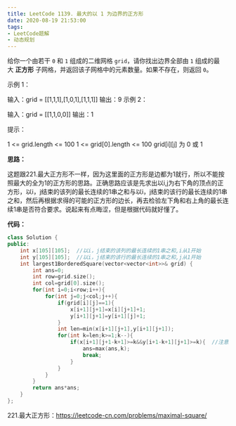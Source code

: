 ```yaml
---
title: LeetCode 1139. 最大的以 1 为边界的正方形
date: 2020-08-19 21:53:00
tags:
- LeetCode题解
- 动态规划
---
```


给你一个由若干 `0` 和 `1` 组成的二维网格 `grid`，请你找出边界全部由 `1` 组成的最大 **正方形** 子网格，并返回该子网格中的元素数量。如果不存在，则返回 `0`。 

<!-- more -->

示例 1：

输入：grid = [[1,1,1],[1,0,1],[1,1,1]]
输出：9
示例 2：

输入：grid = [[1,1,0,0]]
输出：1


提示：

1 <= grid.length <= 100
1 <= grid[0].length <= 100
grid\[i][j] 为 0 或 1



**思路：**

这题跟221.最大正方形不一样，因为这里面的正方形是边都为1就行，所以不能按照最大的全为1的正方形的思路。正确思路应该是先求出以i,j为右下角的顶点的正方形，以i，j结束的该列的最长连续的1串之和与以i，j结束的该行的最长连续的1串之和，然后再根据求得的可能的正方形的边长，再去检验左下角和右上角的最长连续1串是否符合要求。说起来有点晦涩，但是根据代码就好懂了。



**代码：**

```cpp
class Solution {
public:
    int x[105][105];  //以i，j结束的该列的最长连续的1串之和,i从1开始
    int y[105][105];  //以i，j结束的该行的最长连续的1串之和,j从1开始
    int largest1BorderedSquare(vector<vector<int>>& grid) {
        int ans=0;
        int row=grid.size();
        int col=grid[0].size();
        for(int i=0;i<row;i++){
            for(int j=0;j<col;j++){
                if(grid[i][j]==1){
                    x[i+1][j+1]=x[i][j+1]+1;
                    y[i+1][j+1]=y[i+1][j]+1;
                }
                int len=min(x[i+1][j+1],y[i+1][j+1]);
                for(int k=len;k>=1;k--){
                    if(x[i+1][j+1-k+1]>=k&&y[i+1-k+1][j+1]>=k){  //注意这里是k，不要写成len了，还有是要大于等于k，而不是==k
                        ans=max(ans,k);
                        break;
                    }
                }
            }
        }
        return ans*ans;
    }
};
```



221.最大正方形：<https://leetcode-cn.com/problems/maximal-square/> 